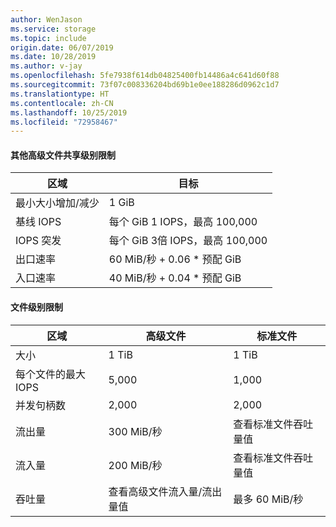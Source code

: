 ```yaml
---
author: WenJason
ms.service: storage
ms.topic: include
origin.date: 06/07/2019
ms.date: 10/28/2019
ms.author: v-jay
ms.openlocfilehash: 5fe7938f614db04825400fb14486a4c641d60f88
ms.sourcegitcommit: 73f07c008336204bd69b1e0ee188286d0962c1d7
ms.translationtype: HT
ms.contentlocale: zh-CN
ms.lasthandoff: 10/25/2019
ms.locfileid: "72958467"
---
```

#### <a name="additional-premium-file-share-level-limits"></a>其他高级文件共享级别限制

|区域  |目标  |
|---------|---------|
|最小大小增加/减少    |1 GiB      |
|基线 IOPS    |每个 GiB 1 IOPS，最高 100,000|
|IOPS 突发    |每个 GiB 3倍 IOPS，最高 100,000|
|出口速率         |60 MiB/秒 + 0.06 * 预配 GiB        |
|入口速率| 40 MiB/秒 + 0.04 * 预配 GiB |

#### <a name="file-level-limits"></a>文件级别限制

|区域  |高级文件  |标准文件 |
|---------|---------|---------|
|大小                  |1 TiB         |1 TiB|
|每个文件的最大 IOPS     |5,000         |1,000|
|并发句柄数    |2,000         |2,000|
|流出量  |300 MiB/秒|      查看标准文件吞吐量值|
|流入量  |200 MiB/秒| 查看标准文件吞吐量值|
|吞吐量| 查看高级文件流入量/流出量值| 最多 60 MiB/秒|